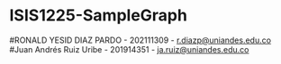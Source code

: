# ISIS1225-SampleGraph

#RONALD YESID DIAZ PARDO - 202111309 - r.diazp@uniandes.edu.co
#Juan Andrés Ruiz Uribe - 201914351 - ja.ruiz@uniandes.edu.co

